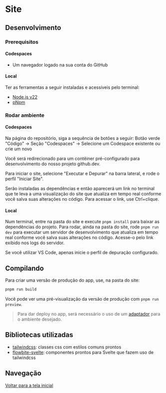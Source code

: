 # Site

## Desenvolvimento

### Prerequisitos

#### Codespaces

* Um navegador logado na sua conta do GitHub

#### Local

Ter as ferramentas a seguir instaladas e acessíveis pelo terminal:

* [Node.js v22](https://nodejs.org/)
* [pNpm](https://pnpm.io/)

### Rodar ambiente

#### Codespaces

Na página do repositório, siga a sequência de botões a seguir:
Botão verde "Código" → Seção "Codespaces" → Selecione um Codespace existente ou crie um novo

Você será redirecionado para um contêiner pré-configurado para desenvolvimento do nosso projeto github.dev.

Para iniciar o site, selecione "Executar e Depurar" na barra lateral, e rode o perfil "Iniciar Site".

Serão instaladas as dependências e então aparecerá um link no terminal que te leva a uma visualização do site que atualiza em tempo real conforme você salva suas alterações no código. Para acessar o link, use Ctrl+clique.

#### Local

Num terminal, entre na pasta do site e execute `pnpm install` para baixar as dependências do projeto.
Para rodar, ainda na pasta do site, rode `pnpm run dev` para executar um servidor de desenvolvimento que atualiza em tempo real conforme você salva suas alterações no código. Acesse-o pelo link exibido nos logs do servidor.

Se você utilizar VS Code, apenas inicie o perfil de depuração configurado.

## Compilando

Para criar uma versão de produção do app, use, na pasta do site:

```bash
pnpm run build
```

Você pode ver uma pré-visualização da versão de produção com `pnpm run preview`.

> Para dar deploy no app, será necessário o uso de um [adaptador](https://svelte.dev/docs/kit/adapters) para o ambiente desejado.

## Bibliotecas utilizadas

* [tailwindcss](https://tailwindcss.com/docs/): classes css com estilos comuns prontos
* [flowbite-svelte](https://flowbite-svelte.com/docs/components/accordion): componentes prontos para Svelte que fazem uso de tailwindcss

## Navegação

[Voltar para a tela inicial](../README.md)
